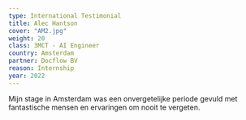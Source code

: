 ```yaml
---
type: International Testimonial
title: Alec Hantson
cover: "AM2.jpg"
weight: 20
class: 3MCT - AI Engineer
country: Amsterdam
partner: Docflow BV
reason: Internship
year: 2022
---
```

Mijn stage in Amsterdam was een onvergetelijke periode gevuld met fantastische mensen en ervaringen om nooit te vergeten.